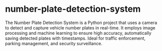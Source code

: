 # number-plate-detection-system
The Number Plate Detection System is a Python project that uses a camera to detect and capture vehicle number plates in real-time. It employs image processing and machine learning to ensure high accuracy, automatically saving detected plates with timestamps. Ideal for traffic enforcement, parking management, and security surveillance.
